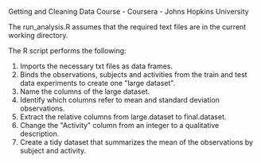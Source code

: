 Getting and Cleaning Data Course - Coursera - Johns Hopkins University

The run_analysis.R assumes that the required text files are in the current working directory.

The R script performs the following:

1) Imports the necessary txt files as data frames.
2) Binds the observations, subjects and activities from the train and test data experiments to create one "large dataset".
3) Name the columns of the large dataset.
4) Identify which columns refer to mean and standard deviation observations.
5) Extract the relative columns from large.dataset to final.dataset.
6) Change the "Activity" column from an integer to a qualitative description.
7) Create a tidy dataset that summarizes the mean of the observations by subject and activity.
